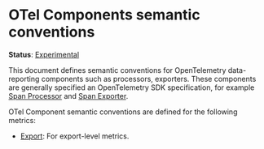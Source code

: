 # OTel Components semantic conventions

**Status**: [Experimental][DocumentStatus]

This document defines semantic conventions for OpenTelemetry
data-reporting components such as processors, exporters.  These
components are generally specified an OpenTelemetry SDK specification,
for example [Span
Processor](https://opentelemetry.io/docs/specs/otel/trace/sdk/#span-processor)
and [Span
Exporter](https://opentelemetry.io/docs/specs/otel/trace/sdk/#span-exporter).

OTel Component semantic conventions are defined for the following metrics:

* [Export](export-metrics.md): For export-level metrics.

[DocumentStatus]: https://github.com/open-telemetry/opentelemetry-specification/blob/v1.22.0/specification/document-status.md
